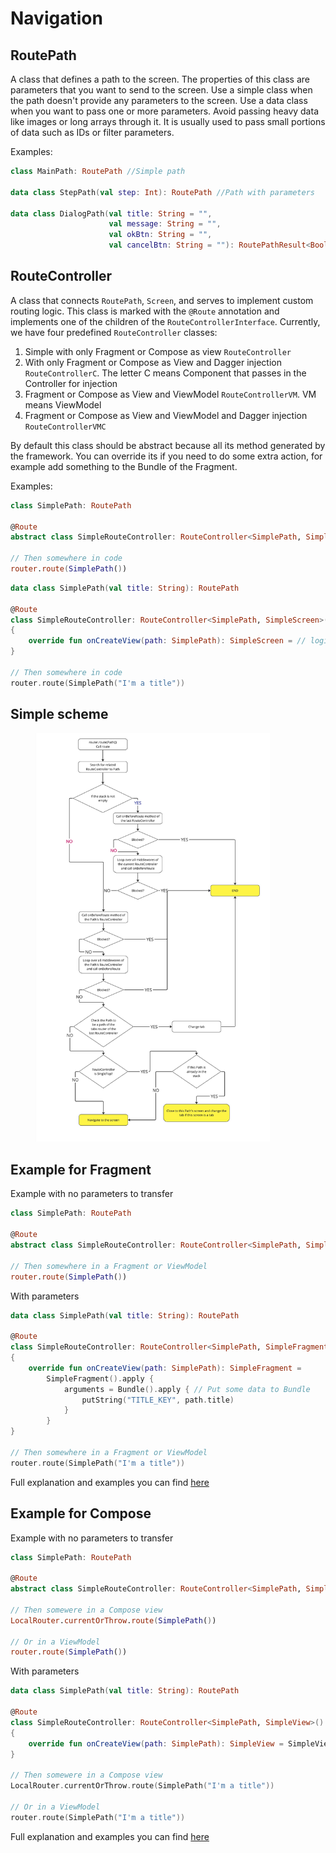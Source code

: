 # Navigation

## RoutePath

A class that defines a path to the screen. The properties of this class are parameters that you want to send to the screen. Use a simple class when the path doesn't provide any parameters to the screen. Use a data class when you want to pass one or more parameters. Avoid passing heavy data like images or long arrays through it. It is usually used to pass small portions of data such as IDs or filter parameters.

Examples:

```kotlin
class MainPath: RoutePath //Simple path

data class StepPath(val step: Int): RoutePath //Path with parameters

data class DialogPath(val title: String = "",
                      val message: String = "",
                      val okBtn: String = "",
                      val cancelBtn: String = ""): RoutePathResult<Boolean>  //Path with parameters that returns Boolean value
```

## RouteController

A class that connects `RoutePath`, `Screen`, and serves to implement custom routing logic. This class is marked with the `@Route` annotation and implements one of the children of the `RouteControllerInterface`. Currently, we have four predefined `RouteController` classes:

1. Simple with only Fragment or Compose as view `RouteController`
2. With only Fragment or Compose as View and Dagger injection `RouteControllerC`. The letter C means Component that passes in the Controller for injection
3. Fragment or Compose as View and ViewModel `RouteControllerVM`. VM means ViewModel
4. Fragment or Compose as View and ViewModel and Dagger injection `RouteControllerVMC`

By default this class should be abstract because all its method generated by the framework. You can override its if you need to do some extra action, for example add something to the Bundle of the Fragment.

Examples:

```kotlin
class SimplePath: RoutePath

@Route
abstract class SimpleRouteController: RouteController<SimplePath, SimpleScreen>()

// Then somewhere in code
router.route(SimplePath())
```

```kotlin
data class SimplePath(val title: String): RoutePath

@Route
class SimpleRouteController: RouteController<SimplePath, SimpleScreen>()
{
    override fun onCreateView(path: SimplePath): SimpleScreen = // logic of creation of the appropriate Screen
}

// Then somewhere in code
router.route(SimplePath("I'm a title"))
```

## Simple scheme

<figure><img src="../.gitbook/assets/navigation sheme.jpeg" alt="" width="375"><figcaption></figcaption></figure>

## Example for Fragment

Example with no parameters to transfer

```kotlin
class SimplePath: RoutePath

@Route
abstract class SimpleRouteController: RouteController<SimplePath, SimpleFragment>()

// Then somewhere in a Fragment or ViewModel
router.route(SimplePath())
```

With parameters

```kotlin
data class SimplePath(val title: String): RoutePath

@Route
class SimpleRouteController: RouteController<SimplePath, SimpleFragment>()
{
    override fun onCreateView(path: SimplePath): SimpleFragment =
        SimpleFragment().apply {
            arguments = Bundle().apply { // Put some data to Bundle
                putString("TITLE_KEY", path.title)
            }
        }
}

// Then somewhere in a Fragment or ViewModel
router.route(SimplePath("I'm a title"))
```

Full explanation and examples you can find [here](../platforms/fragments/)

## Example for Compose

Example with no parameters to transfer

```kotlin
class SimplePath: RoutePath

@Route
abstract class SimpleRouteController: RouteController<SimplePath, SimpleView>()

// Then somewere in a Compose view
LocalRouter.currentOrThrow.route(SimplePath())

// Or in a ViewModel
router.route(SimplePath())
```

With parameters

```kotlin
data class SimplePath(val title: String): RoutePath

@Route
class SimpleRouteController: RouteController<SimplePath, SimpleView>()
{
    override fun onCreateView(path: SimplePath): SimpleView = SimpleView(path.title)
}

// Then somewere in a Compose view
LocalRouter.currentOrThrow.route(SimplePath("I'm a title"))

// Or in a ViewModel
router.route(SimplePath("I'm a title"))
```

Full explanation and examples you can find [here](../platforms/compose/)

